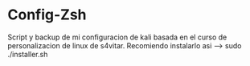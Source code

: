 # Config-Zsh
Script y backup de mi configuracion de kali basada en el curso de personalizacion de linux de s4vitar.
Recomiendo instalarlo asi --> sudo ./installer.sh 
